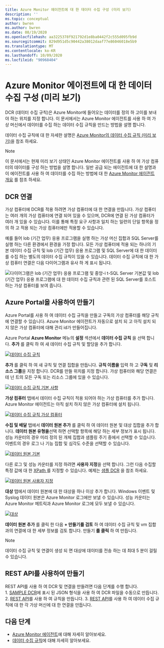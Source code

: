 ```yaml
---
title: Azure Monitor 에이전트에 대 한 데이터 수집 구성 (미리 보기)
description: ''
ms.topic: conceptual
author: bwren
ms.author: bwren
ms.date: 08/19/2020
ms.openlocfilehash: aa3225378f921792d1e8ba0442f2c555d095fb9d
ms.sourcegitcommit: 829d951d5c90442a38012daaf77e86046018e5b9
ms.translationtype: MT
ms.contentlocale: ko-KR
ms.lasthandoff: 10/09/2020
ms.locfileid: "90968404"
---
```

# <a name="configure-data-collection-for-the-azure-monitor-agent-preview"></a>Azure Monitor 에이전트에 대 한 데이터 수집 구성 (미리 보기)
DCR (데이터 수집 규칙)은 Azure Monitor에 들어오는 데이터를 정의 하 고이를 보내야 하는 위치를 지정 합니다. 이 문서에서는 Azure Monitor 에이전트를 사용 하 여 가상 머신에서 데이터를 수집 하는 데이터 수집 규칙을 만드는 방법을 설명 합니다.

데이터 수집 규칙에 대 한 자세한 설명은 [Azure Monitor의 데이터 수집 규칙 (미리 보기)](data-collection-rule-overview.md)을 참조 하세요.

> [!NOTE]
> 이 문서에서는 현재 미리 보기 상태인 Azure Monitor 에이전트를 사용 하 여 가상 컴퓨터의 데이터를 구성 하는 방법을 설명 합니다. 일반 공급 되는 에이전트에 대 한 설명과이 에이전트를 사용 하 여 데이터를 수집 하는 방법에 대 한 [Azure Monitor 에이전트 개요](agents-overview.md) 를 참조 하세요.


## <a name="dcr-associations"></a>DCR 연결
가상 컴퓨터에 DCR를 적용 하려면 가상 컴퓨터에 대 한 연결을 만듭니다. 가상 컴퓨터는 여러 개의 가상 컴퓨터에 연결 되어 있을 수 있으며, DCR에 연결 된 가상 컴퓨터가 여러 개 있을 수 있습니다. 이를 통해 특정 요구 사항과 일치 하는 일련의 단일 항목을 정의 하 고 적용 되는 가상 컴퓨터에만 적용할 수 있습니다. 

예를 들어 lob (기간 업무) 응용 프로그램을 실행 하는 가상 머신 집합과 SQL Server를 실행 하는 다른 환경에서 환경을 가정 합니다. 모든 가상 컴퓨터에 적용 되는 하나의 기본 데이터 수집 규칙 및 lob (기간 업무) 응용 프로그램 및 SQL Server에 대 한 데이터를 수집 하는 별도의 데이터 수집 규칙이 있을 수 있습니다. 데이터 수집 규칙에 대 한 가상 컴퓨터 연결은 다음 다이어그램과 유사 하 게 표시 됩니다.

![다이어그램은 lob (기간 업무) 응용 프로그램 및 중앙-i t-SQL Server 기본값 및 lob (기간 업무) 응용 프로그램에 대 한 데이터 수집 규칙과 관련 된 SQL Server를 호스트 하는 가상 컴퓨터를 보여 줍니다.](media/data-collection-rule-azure-monitor-agent/associations.png)

## <a name="create-using-the-azure-portal"></a>Azure Portal을 사용하여 만들기
Azure Portal를 사용 하 여 데이터 수집 규칙을 만들고 구독의 가상 컴퓨터를 해당 규칙에 연결할 수 있습니다. Azure Monitor 에이전트가 자동으로 설치 되 고 아직 설치 되지 않은 가상 컴퓨터에 대해 관리 id가 만들어집니다.

Azure Portal **Azure Monitor** 메뉴의 **설정** 섹션에서 **데이터 수집 규칙** 을 선택 합니다. **추가** 를 클릭 하 여 새 데이터 수집 규칙 및 할당을 추가 합니다.

[![데이터 수집 규칙](media/azure-monitor-agent/data-collection-rules.png)](media/azure-monitor-agent/data-collection-rules.png#lightbox)

**추가** 를 클릭 하 여 새 규칙 및 연결 집합을 만듭니다. **규칙 이름을** 입력 하 고 **구독** 및 **리소스 그룹**을 지정 합니다. DCR를 만들 위치를 지정 합니다. 가상 컴퓨터와 해당 연결은 테 넌 트의 모든 구독 또는 리소스 그룹에 있을 수 있습니다.

[![데이터 수집 규칙 기본 사항](media/azure-monitor-agent/data-collection-rule-basics.png)](media/azure-monitor-agent/data-collection-rule-basics.png#lightbox)

**가상 컴퓨터** 탭에서 데이터 수집 규칙이 적용 되어야 하는 가상 컴퓨터를 추가 합니다. Azure Monitor 에이전트는 아직 설치 하지 않은 가상 컴퓨터에 설치 됩니다.

[![데이터 수집 규칙 가상 컴퓨터](media/azure-monitor-agent/data-collection-rule-virtual-machines.png)](media/azure-monitor-agent/data-collection-rule-virtual-machines.png#lightbox)

**수집 및 배달** 탭에서 **데이터 원본 추가** 를 클릭 하 여 데이터 원본 및 대상 집합을 추가 합니다. **데이터 원본 유형을**선택 하면 선택할 항목에 해당 하는 세부 정보가 표시 됩니다. 성능 카운터의 경우 미리 정의 된 개체 집합과 샘플링 주기 중에서 선택할 수 있습니다. 이벤트의 경우 로그 나 기능 집합 및 심각도 수준을 선택할 수 있습니다. 

[![데이터 원본 기본](media/azure-monitor-agent/data-collection-rule-data-source-basic.png)](media/azure-monitor-agent/data-collection-rule-data-source-basic.png#lightbox)


다른 로그 및 성능 카운터를 지정 하려면 **사용자 지정**을 선택 합니다. 그런 다음 수집할 특정 값에 대 한 [XPath ](https://www.w3schools.com/xml/xpath_syntax.asp) 를 지정할 수 있습니다. 예제는 [샘플 DCR](data-collection-rule-overview.md#sample-data-collection-rule) 을 참조 하세요.

[![데이터 원본 사용자 지정](media/azure-monitor-agent/data-collection-rule-data-source-custom.png)](media/azure-monitor-agent/data-collection-rule-data-source-custom.png#lightbox)

**대상** 탭에서 데이터 원본에 대 한 대상을 하나 이상 추가 합니다. Windows 이벤트 및 Syslog 데이터 원본은 Azure Monitor 로그에만 보낼 수 있습니다. 성능 카운터는 Azure Monitor 메트릭과 Azure Monitor 로그에 모두 보낼 수 있습니다.

[![대상](media/azure-monitor-agent/data-collection-rule-destination.png)](media/azure-monitor-agent/data-collection-rule-destination.png#lightbox)

**데이터 원본 추가** 를 클릭 한 다음 **+ 만들기를 검토** 하 여 데이터 수집 규칙 및 vm 집합과의 연결에 대 한 세부 정보를 검토 합니다. 만들기 **를 클릭** 하 여 만듭니다.

> [!NOTE]
> 데이터 수집 규칙 및 연결이 생성 되 면 대상에 데이터를 전송 하는 데 최대 5 분이 걸릴 수 있습니다.

## <a name="createusingrestapi"></a>REST API를 사용하여 만들기
REST API를 사용 하 여 DCR 및 연결을 만들려면 다음 단계를 수행 합니다. 
1. [SAMPLE DCR](data-collection-rule-overview.md#sample-data-collection-rule)에 표시 된 JSON 형식을 사용 하 여 DCR 파일을 수동으로 만듭니다.
2. [REST API](https://docs.microsoft.com/rest/api/monitor/datacollectionrules/create#examples)를 사용 하 여 규칙을 만듭니다.
3. [REST API](https://docs.microsoft.com/rest/api/monitor/datacollectionruleassociations/create#examples)를 사용 하 여 데이터 수집 규칙에 대 한 각 가상 머신에 대 한 연결을 만듭니다.

## <a name="next-steps"></a>다음 단계

- [Azure Monitor 에이전트](azure-monitor-agent-overview.md)에 대해 자세히 알아보세요.
- [데이터 수집 규칙](data-collection-rule-overview.md)에 대해 자세히 알아보세요.
